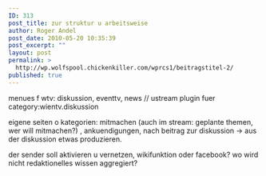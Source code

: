 ```yaml
---
ID: 313
post_title: zur struktur u arbeitsweise
author: Roger Andel
post_date: 2010-05-20 10:35:39
post_excerpt: ""
layout: post
permalink: >
  http://wp.wolfspool.chickenkiller.com/wprcs1/beitragstitel-2/
published: true
---
```

menues f wtv: diskussion, eventtv, news // ustream plugin fuer category:wientv.diskussion

eigene seiten o kategorien: mitmachen (auch im stream: geplante themen, wer will mitmachen?) , ankuendigungen, nach beitrag zur diskussion -&gt; aus der diskussion etwas produzieren.

der sender soll aktivieren u vernetzen, wikifunktion oder facebook? wo wird nicht redaktionelles wissen aggregiert?